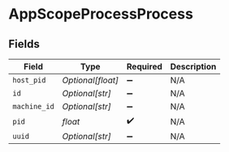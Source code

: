 # AppScopeProcessProcess


## Fields

| Field              | Type               | Required           | Description        |
| ------------------ | ------------------ | ------------------ | ------------------ |
| `host_pid`         | *Optional[float]*  | :heavy_minus_sign: | N/A                |
| `id`               | *Optional[str]*    | :heavy_minus_sign: | N/A                |
| `machine_id`       | *Optional[str]*    | :heavy_minus_sign: | N/A                |
| `pid`              | *float*            | :heavy_check_mark: | N/A                |
| `uuid`             | *Optional[str]*    | :heavy_minus_sign: | N/A                |